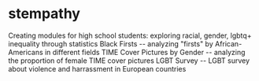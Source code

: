 # stempathy
Creating modules for high school students: exploring racial, gender, lgbtq+ inequality through statistics
Black Firsts -- analyzing "firsts" by African-Americans in different fields
TIME Cover Pictures by Gender -- analyzing the proportion of female TIME cover pictures 
LGBT Survey -- LGBT survey about violence and harrassment in European countries
